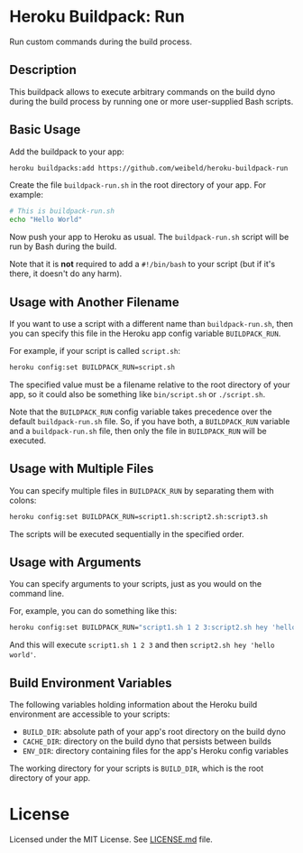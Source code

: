 # Heroku Buildpack: Run

Run custom commands during the build process.


## Description

This buildpack allows to execute arbitrary commands on the build dyno during the build process by running one or more user-supplied Bash scripts.


## Basic Usage

Add the buildpack to your app:

~~~bash
heroku buildpacks:add https://github.com/weibeld/heroku-buildpack-run
~~~

Create the file `buildpack-run.sh` in the root directory of your app. For example:

~~~bash
# This is buildpack-run.sh
echo "Hello World"
~~~

Now push your app to Heroku as usual. The `buildpack-run.sh` script will be run by Bash during the build.

Note that it is **not** required to add a `#!/bin/bash` to your script (but if it's there, it doesn't do any harm).

## Usage with Another Filename

If you want to use a script with a different name than `buildpack-run.sh`, then you can specify this file in the Heroku app config variable `BUILDPACK_RUN`.

For example, if your script is called `script.sh`:

~~~bash
heroku config:set BUILDPACK_RUN=script.sh
~~~

The specified value must be a filename relative to the root directory of your app, so it could also be something like `bin/script.sh` or `./script.sh`.

Note that the `BUILDPACK_RUN` config variable takes precedence over the default `buildpack-run.sh` file. So, if you have both, a `BUILDPACK_RUN` variable and a `buildpack-run.sh` file, then only the file in `BUILDPACK_RUN` will be executed.

## Usage with Multiple Files

You can specify multiple files in `BUILDPACK_RUN` by separating them with colons:

~~~bash
heroku config:set BUILDPACK_RUN=script1.sh:script2.sh:script3.sh
~~~

The scripts will be executed sequentially in the specified order.

## Usage with Arguments

You can specify arguments to your scripts, just as you would on the command line.

For, example, you can do something like this:

~~~bash
heroku config:set BUILDPACK_RUN="script1.sh 1 2 3:script2.sh hey 'hello world'"
~~~

And this will execute `script1.sh 1 2 3` and then `script2.sh hey 'hello world'`.

## Build Environment Variables

The following variables holding information about the Heroku build environment are accessible to your scripts:

- `BUILD_DIR`: absolute path of your app's root directory on the build dyno
- `CACHE_DIR`: directory on the build dyno that persists between builds
- `ENV_DIR`: directory containing files for the app's Heroku config variables

The working directory for your scripts is `BUILD_DIR`, which is the root directory of your app.

# License

Licensed under the MIT License. See [LICENSE.md](LICENSE.md) file.
